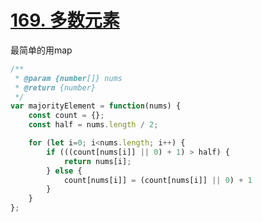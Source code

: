 # [169. 多数元素](https://leetcode.cn/problems/majority-element/description/?envType=study-plan-v2&envId=top-interview-150)

最简单的用map

```js
/**
 * @param {number[]} nums
 * @return {number}
 */
var majorityElement = function(nums) {
    const count = {};
    const half = nums.length / 2;

    for (let i=0; i<nums.length; i++) {
        if (((count[nums[i]] || 0) + 1) > half) {
            return nums[i];
        } else {
            count[nums[i]] = (count[nums[i]] || 0) + 1
        }
    }
};
```
